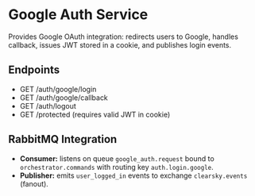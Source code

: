 # Google Auth Service

Provides Google OAuth integration: redirects users to Google, handles callback, issues JWT stored in a cookie, and publishes login events.

## Endpoints

- GET /auth/google/login  
- GET /auth/google/callback  
- GET /auth/logout  
- GET /protected  (requires valid JWT in cookie)

## RabbitMQ Integration

- **Consumer:** listens on queue `google_auth.request` bound to `orchestrator.commands` with routing key `auth.login.google`.  
- **Publisher:** emits `user_logged_in` events to exchange `clearsky.events` (fanout).
